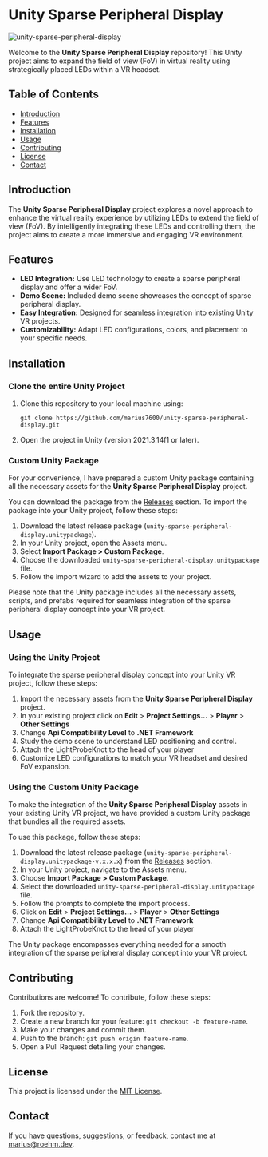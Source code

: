 # Unity Sparse Peripheral Display

![unity-sparse-peripheral-display](https://github.com/marius7600/unity-sparse-peripheral-display/assets/56048471/018b8d94-a8be-4119-980c-72198f8a95c8)


Welcome to the **Unity Sparse Peripheral Display** repository! This Unity project aims to expand the field of view (FoV) in virtual reality using strategically placed LEDs within a VR headset.

## Table of Contents

- [Introduction](#introduction)
- [Features](#features)
- [Installation](#installation)
- [Usage](#usage)
- [Contributing](#contributing)
- [License](#license)
- [Contact](#contact)

## Introduction

The **Unity Sparse Peripheral Display** project explores a novel approach to enhance the virtual reality experience by utilizing LEDs to extend the field of view (FoV). By intelligently integrating these LEDs and controlling them, the project aims to create a more immersive and engaging VR environment.

## Features

- **LED Integration:** Use LED technology to create a sparse peripheral display and offer a wider FoV.
- **Demo Scene:** Included demo scene showcases the concept of sparse peripheral display.
- **Easy Integration:** Designed for seamless integration into existing Unity VR projects.
- **Customizability:** Adapt LED configurations, colors, and placement to your specific needs.

## Installation

### Clone the entire Unity Project

1. Clone this repository to your local machine using:

   ```
   git clone https://github.com/marius7600/unity-sparse-peripheral-display.git
   ```

2. Open the project in Unity (version 2021.3.14f1 or later).

### Custom Unity Package

For your convenience, I have prepared a custom Unity package containing all the necessary assets for the **Unity Sparse Peripheral Display** project.

You can download the package from the [Releases](https://github.com/marius7600/unity-sparse-peripheral-display/releases) section. To import the package into your Unity project, follow these steps:

1. Download the latest release package (`unity-sparse-peripheral-display.unitypackage`).
2. In your Unity project, open the Assets menu.
3. Select **Import Package > Custom Package**.
4. Choose the downloaded `unity-sparse-peripheral-display.unitypackage` file.
5. Follow the import wizard to add the assets to your project.

Please note that the Unity package includes all the necessary assets, scripts, and prefabs required for seamless integration of the sparse peripheral display concept into your VR project.

## Usage

### Using the Unity Project

To integrate the sparse peripheral display concept into your Unity VR project, follow these steps:

1. Import the necessary assets from the **Unity Sparse Peripheral Display** project.
2. In your existing project click on **Edit** > **Project Settings...** > **Player** > **Other Settings**
3. Change **Api Compatibility Level** to **.NET Framework**
4. Study the demo scene to understand LED positioning and control.
5. Attach the LightProbeKnot to the head of your player
6. Customize LED configurations to match your VR headset and desired FoV expansion.

### Using the Custom Unity Package

To make the integration of the **Unity Sparse Peripheral Display** assets in your existing Unity VR project, we have provided a custom Unity package that bundles all the required assets.

To use this package, follow these steps:

1. Download the latest release package (`unity-sparse-peripheral-display.unitypackage-v.x.x.x`) from the [Releases](https://github.com/marius7600/unity-sparse-peripheral-display/releases) section.
2. In your Unity project, navigate to the Assets menu.
3. Choose **Import Package > Custom Package**.
4. Select the downloaded `unity-sparse-peripheral-display.unitypackage` file.
5. Follow the prompts to complete the import process.
6. Click on **Edit** > **Project Settings...** > **Player** > **Other Settings**
7. Change **Api Compatibility Level** to **.NET Framework**
8. Attach the LightProbeKnot to the head of your player

The Unity package encompasses everything needed for a smooth integration of the sparse peripheral display concept into your VR project.

## Contributing

Contributions are welcome! To contribute, follow these steps:

1. Fork the repository.
2. Create a new branch for your feature: `git checkout -b feature-name`.
3. Make your changes and commit them.
4. Push to the branch: `git push origin feature-name`.
5. Open a Pull Request detailing your changes.

## License

This project is licensed under the [MIT License](LICENSE).

## Contact

If you have questions, suggestions, or feedback, contact me at [marius@roehm.dev](mailto:marius@roehm.dev).
